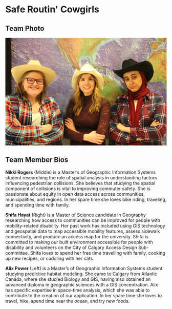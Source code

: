 # Safe Routin' Cowgirls

## Team Photo
![TeamPhoto.jpg](../images/team.jpg)

## Team Member Bios

**Nikki Rogers** (Middle) is a Master’s of Geographic Information Systems student researching the role of spatial analysis in understanding factors influencing pedestrian collisions. She believes that studying the spatial component of collisions is vital to improving commuter safety. She is passionate about equity in open data access across communities, municipalities, and regions. In her spare time she loves bike riding, traveling, and spending time with family.

**Shifa Hayat** (Right) is a Master of Science candidate in Geography researching how access to communities can be improved for people with mobility-related disability. Her past work has included using GIS technology and geospatial data to map accessible mobility features, assess sidewalk connectivity, and produce an access map for the university. Shifa is committed to making our built environment accessible for people with disability and volunteers on the City of Calgary Access Design Sub-committee. Shifa loves to spend her free time travelling with family, cooking up new recipes, or cuddling with her cats. 

**Alix Power** (Left) is a Master’s of Geographic Information Systems student studying predictive habitat modeling. She came to Calgary from Atlantic Canada, where she studied Biology and GIS, having also obtained an advanced diploma in geographic sciences with a GIS concentration. Alix has specific expertise in space-time analysis, which she was able to contribute to the creation of our application. In her spare time she loves to travel, hike, spend time near the ocean, and try new foods. 

